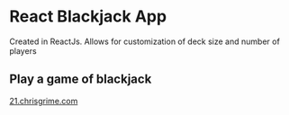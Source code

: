 # React Blackjack App

Created in ReactJs. Allows for customization of deck size and number of players

## Play a game of blackjack 
[21.chrisgrime.com](https://21.chrisgrime.com)
